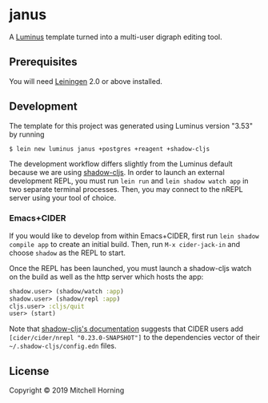 # janus

A [Luminus](http://www.luminusweb.net/) template turned into a multi-user digraph editing tool.

## Prerequisites

You will need [Leiningen][1] 2.0 or above installed.

[1]: https://github.com/technomancy/leiningen

## Development

The template for this project was generated using Luminus version "3.53" by running

```console
$ lein new luminus janus +postgres +reagent +shadow-cljs
```

The development workflow differs slightly from the Luminus default because we are using [shadow-cljs](https://shadow-cljs.github.io/docs/UsersGuide.html). In order to launch an external development REPL, you must run `lein run` and `lein shadow watch app` in two separate terminal processes. Then, you may connect to the nREPL server using your tool of choice.

### Emacs+CIDER
If you would like to develop from within Emacs+CIDER, first run `lein shadow compile app` to create an initial build. Then, run `M-x cider-jack-in` and choose `shadow` as the REPL to start.

Once the REPL has been launched, you must launch a shadow-cljs watch on the build as well as the http server which hosts the app:

```Clojure
shadow.user> (shadow/watch :app)
shadow.user> (shadow/repl :app)
cljs.user> :cljs/quit
user> (start)
```

Note that [shadow-cljs's documentation](https://shadow-cljs.github.io/docs/UsersGuide.html#user-config) suggests that CIDER users add `[cider/cider/nrepl "0.23.0-SNAPSHOT"]` to the dependencies vector of their `~/.shadow-cljs/config.edn` files.

## License

Copyright © 2019 Mitchell Horning
